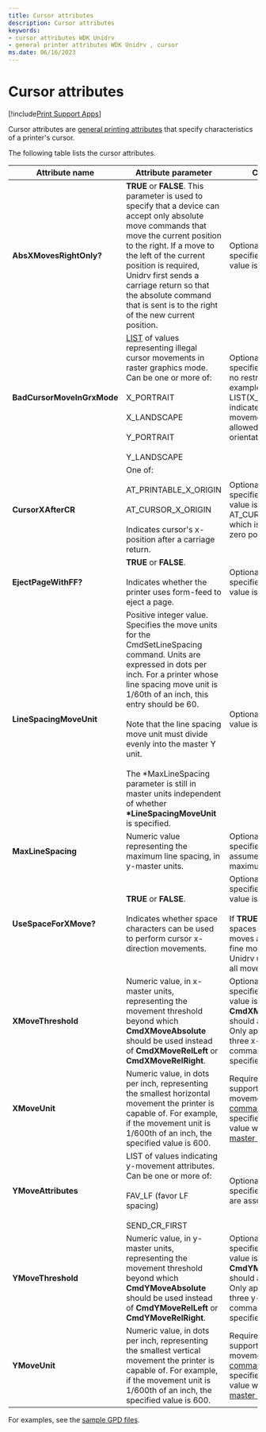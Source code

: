 ```yaml
---
title: Cursor attributes
description: Cursor attributes
keywords:
- cursor attributes WDK Unidrv
- general printer attributes WDK Unidrv , cursor
ms.date: 06/16/2023
---
```


# Cursor attributes

[!include[Print Support Apps](../includes/print-support-apps.md)]

Cursor attributes are [general printing attributes](general-printing-attributes.md) that specify characteristics of a printer's cursor.

The following table lists the cursor attributes.

| Attribute name | Attribute parameter | Comments |
|--|--|--|
| **AbsXMovesRightOnly?** | **TRUE** or **FALSE**. This parameter is used to specify that a device can accept only absolute move commands that move the current position to the right. If a move to the left of the current position is required, Unidrv first sends a carriage return so that the absolute command that is sent is to the right of the new current position. | Optional. If not specified, the default value is **FALSE**. |
| **BadCursorMoveInGrxMode** | [LIST](lists.md) of values representing illegal cursor movements in raster graphics mode. Can be one or more of:<br><br>X_PORTRAIT<br><br>X_LANDSCAPE<br><br>Y_PORTRAIT<br><br>Y_LANDSCAPE | Optional. If not specified, the default is no restrictions. As an example, LIST(X_PORTRAIT) indicates x-direction movement is not allowed for portrait orientation. |
| **CursorXAfterCR** | One of:<br><br>AT_PRINTABLE_X_ORIGIN<br><br>AT_CURSOR_X_ORIGIN<br><br>Indicates cursor's x-position after a carriage return. | Optional. If not specified, the default value is AT_CURSOR_X_ORIGIN, which is the physical zero position. |
| **EjectPageWithFF?** | **TRUE** or **FALSE**.<br><br>Indicates whether the printer uses form-feed to eject a page. | Optional. If not specified, the default value is **FALSE**. |
| **LineSpacingMoveUnit** | Positive integer value. Specifies the move units for the CmdSetLineSpacing command. Units are expressed in dots per inch. For a printer whose line spacing move unit is 1/60th of an inch, this entry should be 60.<br><br>Note that the line spacing move unit must divide evenly into the master Y unit.<br><br>The *MaxLineSpacing parameter is still in master units independent of whether **\*LineSpacingMoveUnit** is specified. | Optional. The default value is 1 master unit. |
| **MaxLineSpacing** | Numeric value representing the maximum line spacing, in y-master units. | Optional. If not specified, Unidrv assumes there is no maximum value. |
| **UseSpaceForXMove?** | **TRUE** or **FALSE**.<br><br>Indicates whether space characters can be used to perform cursor x-direction movements. | Optional. If not specified, the default value is **TRUE**.<br><br>If **TRUE**, Unidrv uses spaces for coarse moves and NULLs for fine moves. If **FALSE**, Unidrv uses NULLs for all moves. |
| **XMoveThreshold** | Numeric value, in x-master units, representing the movement threshold beyond which **CmdXMoveAbsolute** should be used instead of **CmdXMoveRelLeft** or **CmdXMoveRelRight**. | Optional. If not specified, the default value is zero, meaning **CmdXMoveAbsolute** should always be used. Only applicable if all three x-movement commands are specified. |
| **XMoveUnit** | Numeric value, in dots per inch, representing the smallest horizontal movement the printer is capable of. For example, if the movement unit is 1/600th of an inch, the specified value is 600. | Required if the printer supports horizontal movement [cursor commands](cursor-commands.md). If specified, include this value when calculating [master units](master-units.md). |
| **YMoveAttributes** | LIST of values indicating y-movement attributes. Can be one or more of:<br><br>FAV_LF (favor LF spacing)<br><br>SEND_CR_FIRST | Optional. If not specified, no attributes are assumed. |
| **YMoveThreshold** | Numeric value, in y-master units, representing the movement threshold beyond which **CmdYMoveAbsolute** should be used instead of **CmdYMoveRelLeft** or **CmdYMoveRelRight**. | Optional. If not specified, the default value is zero, meaning **CmdYMoveAbsolute** should always be used. Only applicable if all three y-movement commands are specified. |
| **YMoveUnit** | Numeric value, in dots per inch, representing the smallest vertical movement the printer is capable of. For example, if the movement unit is 1/600th of an inch, the specified value is 600. | Required if the printer supports vertical movement [cursor commands](cursor-commands.md). If specified, include this value when calculating [master units](master-units.md). |

For examples, see the [sample GPD files](sample-gpd-files.md).
